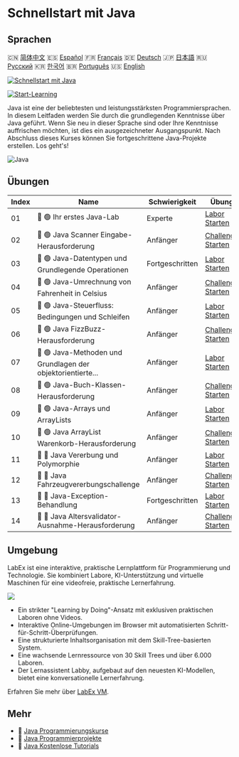 # Schnellstart mit Java

## Sprachen

🇨🇳 [简体中文](README_zh.md) 🇪🇸 [Español](README_es.md) 🇫🇷 [Français](README_fr.md) 🇩🇪 [Deutsch](README_de.md) 🇯🇵 [日本語](README_ja.md) 🇷🇺 [Русский](README_ru.md) 🇰🇷 [한국어](README_ko.md) 🇧🇷 [Português](README_pt.md) 🇺🇸 [English](README.md) 

[![Schnellstart mit Java](https://cover-creator.labex.io/quick-start-with-java.png?lang=de)](https://labex.io/de/courses/quick-start-with-java)

[![Start-Learning](https://img.shields.io/badge/Start-Learning-whitesmoke?style=for-the-badge)](https://labex.io/de/courses/quick-start-with-java)

Java ist eine der beliebtesten und leistungsstärksten Programmiersprachen. In diesem Leitfaden werden Sie durch die grundlegenden Kenntnisse über Java geführt. Wenn Sie neu in dieser Sprache sind oder Ihre Kenntnisse auffrischen möchten, ist dies ein ausgezeichneter Ausgangspunkt. Nach Abschluss dieses Kurses können Sie fortgeschrittene Java-Projekte erstellen. Los geht's!

![Java](https://img.shields.io/badge/Java-whitesmoke?style=for-the-badge&logo=java)


## Übungen

|   Index | Name                                                        | Schwierigkeit   | Übung                                                                                                                                    |
|---------|-------------------------------------------------------------|-----------------|------------------------------------------------------------------------------------------------------------------------------------------|
|      01 | 📖 🟢 Ihr erstes Java-Lab                                   | Experte         | <a target='_blank' href='https://labex.io/de/tutorials/java-your-first-java-lab-411751'>Labor Starten</a>                                |
|      02 | 🎯 🟢 Java Scanner Eingabe-Herausforderung                  | Anfänger        | <a target='_blank' href='https://labex.io/de/tutorials/java-java-scanner-input-challenge-413835'>Challenge Starten</a>                   |
|      03 | 📖 🟢 Java-Datentypen und Grundlegende Operationen          | Fortgeschritten | <a target='_blank' href='https://labex.io/de/tutorials/java-java-data-types-and-basic-operations-413744'>Labor Starten</a>               |
|      04 | 🎯 🟢 Java-Umrechnung von Fahrenheit in Celsius             | Anfänger        | <a target='_blank' href='https://labex.io/de/tutorials/java-java-fahrenheit-to-celsius-conversion-413851'>Challenge Starten</a>          |
|      05 | 📖 🟢 Java-Steuerfluss: Bedingungen und Schleifen           | Anfänger        | <a target='_blank' href='https://labex.io/de/tutorials/java-java-control-flow-conditionals-and-loops-413751'>Labor Starten</a>           |
|      06 | 🎯 🟢 Java FizzBuzz-Herausforderung                         | Anfänger        | <a target='_blank' href='https://labex.io/de/tutorials/java-java-fizzbuzz-challenge-413852'>Challenge Starten</a>                        |
|      07 | 📖 🟢 Java-Methoden und Grundlagen der objektorientierte... | Anfänger        | <a target='_blank' href='https://labex.io/de/tutorials/java-java-methods-and-basic-object-oriented-programming-413809'>Labor Starten</a> |
|      08 | 🎯 🟢 Java-Buch-Klassen-Herausforderung                     | Anfänger        | <a target='_blank' href='https://labex.io/de/tutorials/java-java-book-class-challenge-413850'>Challenge Starten</a>                      |
|      09 | 📖 🟢 Java-Arrays und ArrayLists                            | Anfänger        | <a target='_blank' href='https://labex.io/de/tutorials/java-java-arrays-and-arraylists-413820'>Labor Starten</a>                         |
|      10 | 🎯 🟢 Java ArrayList Warenkorb-Herausforderung              | Anfänger        | <a target='_blank' href='https://labex.io/de/tutorials/java-java-arraylist-shopping-cart-challenge-413849'>Challenge Starten</a>         |
|      11 | 📖 🔵 Java Vererbung und Polymorphie                        | Anfänger        | <a target='_blank' href='https://labex.io/de/tutorials/java-java-inheritance-and-polymorphism-413825'>Labor Starten</a>                  |
|      12 | 🎯 🔵 Java Fahrzeugvererbungschallenge                      | Anfänger        | <a target='_blank' href='https://labex.io/de/tutorials/java-java-vehicle-inheritance-challenge-413854'>Challenge Starten</a>             |
|      13 | 📖 🔵 Java-Exception-Behandlung                             | Fortgeschritten | <a target='_blank' href='https://labex.io/de/tutorials/java-java-exception-handling-413830'>Labor Starten</a>                            |
|      14 | 🎯 🔵 Java Altersvalidator-Ausnahme-Herausforderung         | Anfänger        | <a target='_blank' href='https://labex.io/de/tutorials/java-java-age-validator-exception-challenge-413848'>Challenge Starten</a>         |

## Umgebung

LabEx ist eine interaktive, praktische Lernplattform für Programmierung und Technologie. Sie kombiniert Labore, KI-Unterstützung und virtuelle Maschinen für eine videofreie, praktische Lernerfahrung.

![](https://tutorial-screenshot.getvm.io/images/vm-1725247253.png)

- Ein strikter "Learning by Doing"-Ansatz mit exklusiven praktischen Laboren ohne Videos.
- Interaktive Online-Umgebungen im Browser mit automatisierten Schritt-für-Schritt-Überprüfungen.
- Eine strukturierte Inhaltsorganisation mit dem Skill-Tree-basierten System.
- Eine wachsende Lernressource von 30 Skill Trees und über 6.000 Laboren.
- Der Lernassistent Labby, aufgebaut auf den neuesten KI-Modellen, bietet eine konversationelle Lernerfahrung.

Erfahren Sie mehr über [LabEx VM](https://support.labex.io/using-labex/virtual-machine).

## Mehr

- 🔗 [Java Programmierungskurse](https://github.com/labex-labs/awesome-programming-courses)
- 🔗 [Java Programmierprojekte](https://github.com/labex-labs/awesome-programming-projects)
- 🔗 [Java Kostenlose Tutorials](https://github.com/labex-labs/java-free-tutorials)

